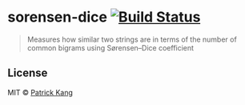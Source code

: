 # sorensen-dice [![Build Status](https://travis-ci.org/patrickkang/sorensen-dice.svg?branch=master)](https://travis-ci.org/patrickkang/sorensen-dice)

> Measures how similar two strings are in terms of the number of common bigrams using Sørensen–Dice coefficient


## License

MIT © [Patrick Kang](https://github.com/patrickkang)